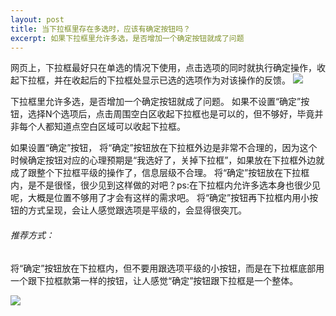 ```yaml
---
layout: post
title: 当下拉框里存在多选时，应该有确定按钮吗？
excerpt: 如果下拉框里允许多选，是否增加一个确定按钮就成了问题
---
```


网页上，下拉框最好只在单选的情况下使用，点击选项的同时就执行确定操作，收起下拉框，并在收起后的下拉框处显示已选的选项作为对该操作的反馈。
![][image-1]
  
下拉框里允许多选，是否增加一个确定按钮就成了问题。
如果不设置“确定”按钮，选择N个选项后，点击周围空白区收起下拉框也是可以的，但不够好，毕竟并非每个人都知道点空白区域可以收起下拉框。

如果设置“确定”按钮，
将“确定”按钮放在下拉框外边是非常不合理的，因为这个时候确定按钮对应的心理预期是“我选好了，关掉下拉框”，如果放在下拉框外边就成了跟整个下拉框平级的操作了，信息层级不合理。
将“确定”按钮放在下拉框内，是不是很怪，很少见到这样做的对吧？ps:在下拉框内允许多选本身也很少见呢，大概是位置不够用了才会有这样的需求吧。
将“确定”按钮再下拉框内用小按钮的方式呈现，会让人感觉跟选项是平级的，会显得很突兀。

###### 推荐方式：
将“确定”按钮放在下拉框内，但不要用跟选项平级的小按钮，而是在下拉框底部用一个跟下拉框款第一样的按钮，让人感觉“确定”按钮跟下拉框是一个整体。

![][image-2]

[image-1]:	https://raw.githubusercontent.com/hyking/hyking.github.io/master/assets/images/%E5%8D%95%E9%80%89%E6%83%85%E5%86%B5.jpg
[image-2]:	https://raw.githubusercontent.com/hyking/hyking.github.io/master/assets/images/%E5%A4%9A%E9%80%89%E6%83%85%E5%86%B5.jpg